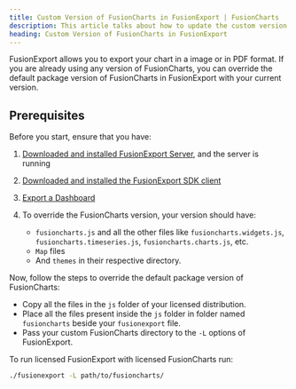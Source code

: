 ```yaml
---
title: Custom Version of FusionCharts in FusionExport | FusionCharts
description: This article talks about how to update the custom version of FusionCharts in FusionExport.
heading: Custom Version of FusionCharts in FusionExport
---
```


FusionExport allows you to export your chart in a image or in PDF format. If you are already using any version of FusionCharts, you can override the default package version of FusionCharts in FusionExport with your current version.

## Prerequisites

Before you start, ensure that you have:

1. [Downloaded and installed FusionExport Server](/exporting-charts/using-fusionexport/installation/install-fusionexport-server), and the server is running

2. [Downloaded and installed the FusionExport SDK client](/exporting-charts/using-fusionexport/installation/install-fusionexport-server-sdks)

3. [Export a Dashboard](/exporting-charts/using-fusionexport/installation/export-a-dashboard)

4. To override the FusionCharts version, your version should have:
   - `fusioncharts.js` and all the other files like `fusioncharts.widgets.js`, `fusioncharts.timeseries.js`, `fusioncharts.charts.js`, etc.
   - `Map` files
   - And `themes` in their respective directory.

Now, follow the steps to override the default package version of FusionCharts:

- Copy all the files in the `js` folder of your licensed distribution.
- Place all the files present inside the `js` folder in folder named `fusioncharts` beside your `fusionexport` file.
- Pass your custom FusionCharts directory to the `-L` options of FusionExport.

To run licensed FusionExport with licensed FusionCharts run:

```bash
./fusionexport -L path/to/fusioncharts/
```
